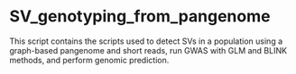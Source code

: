 # SV_genotyping_from_pangenome
This script contains the scripts used to detect SVs in a population using a graph-based pangenome and short reads, run GWAS with GLM and BLINK methods, and perform genomic prediction.
